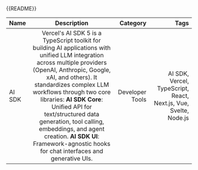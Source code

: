 {{README}}

| Name              | Description | Category | Tags |
| :---------------- | :------: | ----: |----: |
| AI SDK        |   Vercel's AI SDK 5 is a TypeScript toolkit for building AI applications with unified LLM integration across multiple providers (OpenAI, Anthropic, Google, xAI, and others). It standardizes complex LLM workflows through two core libraries: **AI SDK Core**: Unified API for text/structured data generation, tool calling, embeddings, and agent creation. **AI SDK UI**: Framework-agnostic hooks for chat interfaces and generative UIs.      |   Developer Tools | AI SDK, Vercel, TypeScript, React, Next.js, Vue, Svelte, Node.js